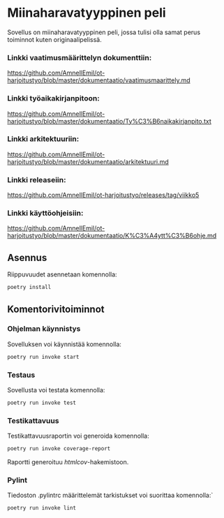# Miinaharavatyyppinen peli
Sovellus on miinaharavatyyppinen peli, jossa tulisi olla samat perus toiminnot kuten originaalipelissä.

### Linkki vaatimusmäärittelyn dokumenttiin: 
https://github.com/AmnellEmil/ot-harjoitustyo/blob/master/dokumentaatio/vaatimusmaarittely.md

### Linkki työaikakirjanpitoon: 
https://github.com/AmnellEmil/ot-harjoitustyo/blob/master/dokumentaatio/Ty%C3%B6naikakirjanpito.txt

### Linkki arkitektuuriin:
https://github.com/AmnellEmil/ot-harjoitustyo/blob/master/dokumentaatio/arkitektuuri.md

### Linkki releaseiin:
https://github.com/AmnellEmil/ot-harjoitustyo/releases/tag/viikko5

### Linkki käyttöohjeisiin:
https://github.com/AmnellEmil/ot-harjoitustyo/blob/master/dokumentaatio/K%C3%A4ytt%C3%B6ohje.md

## Asennus
Riippuvuudet asennetaan komennolla:
```bash
poetry install
```

## Komentorivitoiminnot
### Ohjelman käynnistys
Sovelluksen voi käynnistää komennolla:
```bash
poetry run invoke start
``` 

### Testaus
Sovellusta voi testata komennolla:
```bash
poetry run invoke test
```

### Testikattavuus 
Testikattavuusraportin voi generoida komennolla:
```bash
poetry run invoke coverage-report
```
Raportti generoituu _htmlcov_-hakemistoon.

### Pylint
Tiedoston .pylintrc määrittelemät tarkistukset voi suorittaa komennolla:`
```bash
poetry run invoke lint
```





